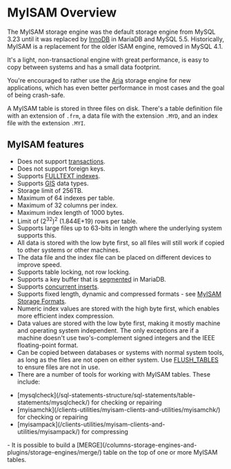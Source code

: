 # MyISAM Overview

The MyISAM storage engine was the default storage engine from MySQL 3.23 until it was replaced by [InnoDB](/columns-storage-engines-and-plugins/storage-engines/innodb/) in MariaDB and MySQL 5.5. Historically, MyISAM is a replacement for the older ISAM engine, removed in MySQL 4.1.

It's a light, non-transactional engine with great performance, is easy to copy between systems and has a small data footprint.

You're encouraged to rather use the [Aria](/columns-storage-engines-and-plugins/storage-engines/aria/) storage engine for new applications, which has even better performance in most cases and the goal of being crash-safe.

A MyISAM table is stored in three files on disk. There's a table definition file with an extension of `.frm`, a data file with the extension `.MYD`, and an index file with the extension `.MYI`.

## MyISAM features

- Does not support [transactions](/sql-statements-structure/sql-statements/transactions/).
- Does not support foreign keys.
- Supports [FULLTEXT indexes](/replication/optimization-and-tuning/optimization-and-indexes/full-text-indexes/).
- Supports [GIS](/kb/en/gis-functionality/) data types.
- Storage limit of 256TB.
- Maximum of 64 indexes per table.
- Maximum of 32 columns per index.
- Maximum index length of 1000 bytes.
- Limit of (2<sup>32</sup>)<sup>2</sup> (1.844E+19) rows per table.
- Supports large files up to 63-bits in length where the underlying system supports this.
- All data is stored with the low byte first, so all files will still work if copied to other systems or other machines.
- The data file and the index file can be placed on different devices to improve speed.
- Supports table locking, not row locking.
- Supports a key buffer that is [segmented](/replication/optimization-and-tuning/system-variables/segmented-key-cache/) in MariaDB.
- Supports [concurrent inserts](/sql-statements-structure/sql-statements/data-manipulation/inserting-loading-data/concurrent-inserts/).
- Supports fixed length, dynamic and compressed formats - see [MyISAM Storage Formats](/columns-storage-engines-and-plugins/storage-engines/myisam-storage-engine/myisam-storage-formats/).
- Numeric index values are stored with the high byte first, which enables more efficient index compression.
- Data values are stored with the low byte first, making it mostly machine and operating system independent. The only exceptions are if a machine doesn't use two's-complement signed integers and the IEEE floating-point format.
- Can be copied between databases or systems with normal system tools, as long as the files are not open on either system. Use [FLUSH_TABLES](/sql-statements-structure/sql-statements/administrative-sql-statements/flush-commands/flush/) to ensure files are not in use.
- There are a number of tools for working with MyISAM tables. These include:
<ul><li>[mysqlcheck](/sql-statements-structure/sql-statements/table-statements/mysqlcheck/) for checking or repairing
</li><li>[myisamchk](/clients-utilities/myisam-clients-and-utilities/myisamchk/) for checking or repairing
</li><li>[myisampack](/clients-utilities/myisam-clients-and-utilities/myisampack/) for compressing
</li></ul>
- It is possible to build a [MERGE](/columns-storage-engines-and-plugins/storage-engines/merge/) table on the top of one or more MyISAM tables.